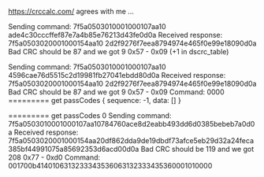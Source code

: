 https://crccalc.com/ agrees with me ...

Sending command: 7f5a0503010001000107aa10 ade4c30cccffef87e7a4b85e76213d43fe0d0a
Received response: 7f5a0503020001000154aa10 2d2f9276f7eea8794974e465f0e99e18090d0a
Bad CRC should be 87 and we got 9
0x57 - 0x09 (+1 in dscrc_table)

Sending command: 7f5a0503010001000107aa10 4596cae76d5515c2d19981fb27041ebdd80d0a
Received response: 7f5a0503020001000154aa10 2d2f9276f7eea8794974e465f0e99e18090d0a
Bad CRC should be 87 and we got 9
0x57 - 0x09
Command: 0000
========= get passCodes { sequence: -1, data: [] }

========= get passCodes 0
Sending command: 7f5a0503010001000107aa10784760ace8d2eabb493dd6d0385bebeb7a0d0a
Received response: 7f5a0503020001000154aa20df862dda9de19dbdf73afce5eb29d32a24feca385bf44991075a85692353d6acd00d0a
Bad CRC should be 119 and we got 208
0x77 - 0xd0
Command: 001700b4140106313233343536063132333435360001010000

